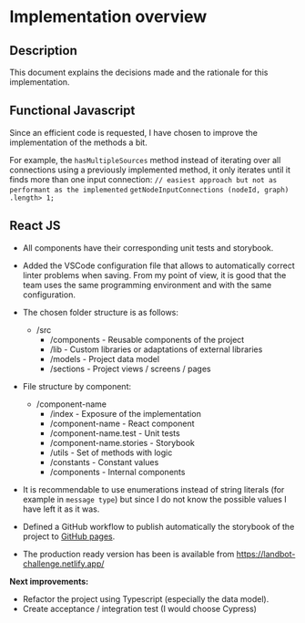 # Implementation overview

## Description

This document explains the decisions made and the rationale for this implementation.

## Functional Javascript

Since an efficient code is requested, I have chosen to improve the implementation of the methods a bit.

For example, the `hasMultipleSources` method instead of iterating over all connections using a previously implemented method, it only iterates until it finds more than one input connection:
`// easiest approach but not as performant as the implemented`
`getNodeInputConnections (nodeId, graph) .length> 1;`

## React JS

- All components have their corresponding unit tests and storybook.
- Added the VSCode configuration file that allows to automatically correct linter problems when saving. From my point of view, it is good that the team uses the same programming environment and with the same configuration.
- The chosen folder structure is as follows:
  - /src
    - /components - Reusable components of the project
    - /lib - Custom libraries or adaptations of external libraries
    - /models - Project data model
    - /sections - Project views / screens / pages
- File structure by component:

  - /component-name
    - /index - Exposure of the implementation
    - /component-name - React component
    - /component-name.test - Unit tests
    - /component-name.stories - Storybook
    - /utils - Set of methods with logic
    - /constants - Constant values
    - /components - Internal components

- It is recommendable to use enumerations instead of string literals (for example in `message type`) but since I do not know the possible values ​​I have left it as it was.

- Defined a GitHub workflow to publish automatically the storybook of the project to [GitHub pages](https://adriamarzo.github.io/frontend-challenge-4/).

- The production ready version has been is available from https://landbot-challenge.netlify.app/

**Next improvements:**

- Refactor the project using Typescript (especially the data model).
- Create acceptance / integration test (I would choose Cypress)
